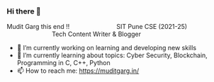### Hi there 👋
Mudit Garg this end !!
       
SIT Pune CSE (2021-25)
       
Tech Content Writer & Blogger

- 🔭 I’m currently working on learning and developing new skills
- 🌱 I’m currently learning about topics: Cyber Security, Blockchain, Programming in C, C++, Python
- 📫 How to reach me: https://muditgarg.in/

<!--
**MG2708/MG2708** is a ✨ _special_ ✨ repository because its `README.md` (this file) appears on your GitHub profile.

Here are some ideas to get you started:


-->

